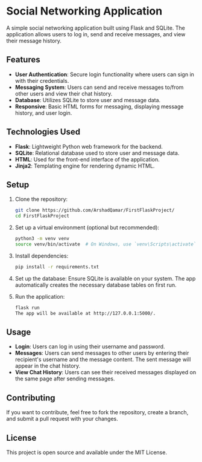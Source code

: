 # Social Networking Application

A simple social networking application built using Flask and SQLite. The application allows users to log in, send and receive messages, and view their message history.

## Features

- **User Authentication**: Secure login functionality where users can sign in with their credentials.
- **Messaging System**: Users can send and receive messages to/from other users and view their chat history.
- **Database**: Utilizes SQLite to store user and message data.
- **Responsive**: Basic HTML forms for messaging, displaying message history, and user login.

## Technologies Used

- **Flask**: Lightweight Python web framework for the backend.
- **SQLite**: Relational database used to store user and message data.
- **HTML**: Used for the front-end interface of the application.
- **Jinja2**: Templating engine for rendering dynamic HTML.

## Setup

1. Clone the repository:
   ```bash
   git clone https://github.com/ArshadQamar/FirstFlaskProject/
   cd FirstFlaskProject


2. Set up a virtual environment (optional but recommended):
    ```bash
    python3 -m venv venv
    source venv/bin/activate  # On Windows, use `venv\Scripts\activate`

3. Install dependencies:
    ```bash
    pip install -r requirements.txt

4. Set up the database:
    Ensure SQLite is available on your system.
    The app automatically creates the necessary database tables on first run.

5. Run the application:
    ```bash
    flask run
    The app will be available at http://127.0.0.1:5000/.

## Usage
- **Login**: Users can log in using their username and password.
- **Messages**: Users can send messages to other users by entering their recipient's username and the message content. The sent message will appear in the chat history.
- **View Chat History**: Users can see their received messages displayed on the same page after sending messages.

## Contributing
If you want to contribute, feel free to fork the repository, create a branch, and submit a pull request with your changes.

## License
This project is open source and available under the MIT License.